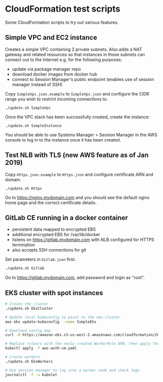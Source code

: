 # CloudFormation test scripts

Some CloudFormation scripts to try out various features.

## Simple VPC and EC2 instance

Creates a simple VPC containing 2 private subnets. Also adds a
NAT gateway and related resources so that instances in those subnets
can connect out to the Internet e.g. for the following purposes:
- update via package manager repo
- download docker images from docker hub
- connect to Session Manager's public endpoint (enables use of session manager instead of SSH)

Copy `SimpleVpc.json.example` to `SimpleVpc.json` and configure the CIDR range you wish to
restrict incoming connections to.
```
./update.sh SimpleVpc
```
Once the VPC stack has been successfully created, create the instance:
```
./update.sh SimpleInstance
```
You should be able to use Systems Manager > Session Manager in the AWS console to log
in to the instance once it has been created.

## Test NLB with TLS (new AWS feature as of Jan 2019)

Copy `Https.json.example` to `Https.json` and configure certificate ARN and domain.
```
./update.sh Https
```
Go to https://nginx.mydomain.com and you should see the default nginx home page and the
correct certificate details.

## GitLab CE running in a docker container

- persistent data mapped to encrypted EBS
- additional encrypted EBS for /var/lib/docker
- listens on https://gitlab.mydomain.com with NLB configured for HTTPS termination
- also accepts SSH connections for git

Set parameters in `Gitlab.json` first.

```bash
./update.sh Gitlab
```

Go to https://gitlab.mydomain.com, add password and login as "root".

## EKS cluster with spot instances

```bash
# Create the cluster
./update.sh EksCluster

# Update local kubeconfig to point to the new cluster
aws eks update-kubeconfig --name SimpleEks

# Download config map
curl -O https://amazon-eks.s3-us-west-2.amazonaws.com/cloudformation/2019-02-11/aws-auth-cm.yaml

# Replace rolearn with the newly created WorkerRole ARN, then apply the config
kubectl apply -f aws-auth-cm.yaml

# Create workers
./update.sh EksWorkers

# Use session manager to log into a worker node and check logs
journalctl -f -u kubelet


```

